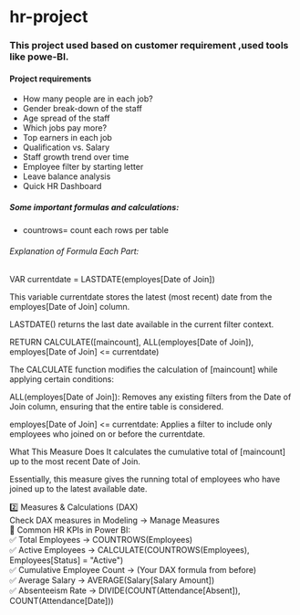 # hr-project
### This project used based on customer requirement ,used tools like powe-BI.

#### Project requirements

 - How many people are in each job?
 - Gender break-down of the staff
 - Age spread of the staff
 - Which jobs pay more?
 - Top earners in each job
 - Qualification vs. Salary
 - Staff growth trend over time
 - Employee filter by starting letter
 - Leave balance analysis
 - Quick HR Dashboard


##### Some important formulas and calculations:
 - countrows= count each rows per table
   

###### Explanation of Formula Each Part: <br>
VAR currentdate = LASTDATE(employes[Date of Join]) <br>

This variable currentdate stores the latest (most recent) date from the employes[Date of Join] column.<br>

LASTDATE() returns the last date available in the current filter context.<br>

RETURN CALCULATE([maincount], ALL(employes[Date of Join]), employes[Date of Join] <= currentdate)<br>

The CALCULATE function modifies the calculation of [maincount] while applying certain conditions:<br>

ALL(employes[Date of Join]): Removes any existing filters from the Date of Join column, ensuring that the entire table is considered.<br>

employes[Date of Join] <= currentdate: Applies a filter to include only employees who joined on or before the currentdate.<br>

What This Measure Does
It calculates the cumulative total of [maincount] up to the most recent Date of Join.<br>

Essentially, this measure gives the running total of employees who have joined up to the latest available date.<br>



2️⃣ Measures & Calculations (DAX) <br>
Check DAX measures in Modeling → Manage Measures <br>
🔹 Common HR KPIs in Power BI: <br>
✅ Total Employees → COUNTROWS(Employees)<br>
✅ Active Employees → CALCULATE(COUNTROWS(Employees), Employees[Status] = "Active")<br>
✅ Cumulative Employee Count → (Your DAX formula from before)<br>
✅ Average Salary → AVERAGE(Salary[Salary Amount])<br>
✅ Absenteeism Rate → DIVIDE(COUNT(Attendance[Absent]), COUNT(Attendance[Date]))<br>
